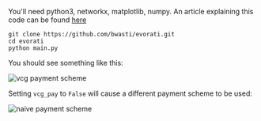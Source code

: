 You'll need python3, networkx, matplotlib, numpy.
An article explaining this code can be found [here](https://medium.com/@bwasti/incentive-programming-and-evolutionary-testing-d10ce51d441d)

```
git clone https://github.com/bwasti/evorati.git
cd evorati
python main.py
```

You should see something like this:

![vcg payment scheme](https://i.imgur.com/ID4C4Gv.png)

Setting `vcg_pay` to `False` will cause a different payment scheme to be used:

![naive payment scheme](https://i.imgur.com/cgcxjAu.png)

